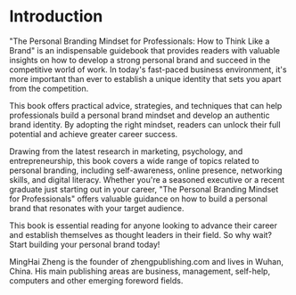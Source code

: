 # Introduction

"The Personal Branding Mindset for Professionals: How to Think Like a Brand" is an indispensable guidebook that provides readers with valuable insights on how to develop a strong personal brand and succeed in the competitive world of work. In today's fast-paced business environment, it's more important than ever to establish a unique identity that sets you apart from the competition.

This book offers practical advice, strategies, and techniques that can help professionals build a personal brand mindset and develop an authentic brand identity. By adopting the right mindset, readers can unlock their full potential and achieve greater career success.

Drawing from the latest research in marketing, psychology, and entrepreneurship, this book covers a wide range of topics related to personal branding, including self-awareness, online presence, networking skills, and digital literacy. Whether you're a seasoned executive or a recent graduate just starting out in your career, "The Personal Branding Mindset for Professionals" offers valuable guidance on how to build a personal brand that resonates with your target audience.

This book is essential reading for anyone looking to advance their career and establish themselves as thought leaders in their field. So why wait? Start building your personal brand today!


MingHai Zheng is the founder of zhengpublishing.com and lives in Wuhan, China. His main publishing areas are business, management, self-help, computers and other emerging foreword fields.
